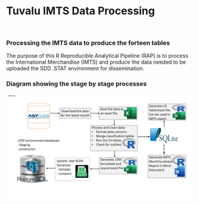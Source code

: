 
# Tuvalu IMTS Data Processing

<br>

### Processing the IMTS data to produce the forteen tables

The purpose of this R Reproducible Analytical Pipeline (RAP) is to process the International Merchandise (IMTS) and produce the data needed to be uploaded the SDD .STAT environment for dissemination.

### Diagram showing the stage by stage processes

![The new Reproducible Analytical Pipeline](image/MappingTheProcess_20-12-23.jpg)
